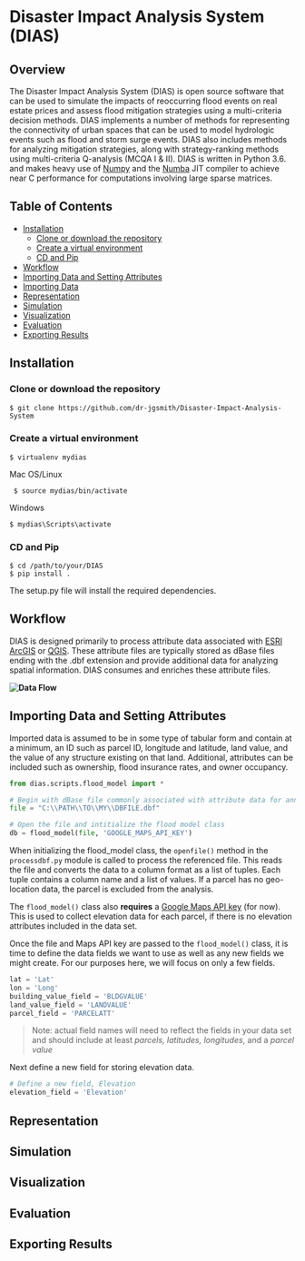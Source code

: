 # Disaster Impact Analysis System (DIAS)

## Overview
The Disaster Impact Analysis System (DIAS) is open source  software that can be used to simulate the impacts of reoccurring flood events on real estate prices and assess flood mitigation strategies using a multi-criteria decision methods. DIAS implements a number of methods for representing the connectivity of urban spaces that can be used to model hydrologic events such as flood and storm surge events. DIAS also includes methods for analyzing mitigation strategies, along with strategy-ranking methods using multi-criteria Q-analysis (MCQA I & II).  DIAS is written in Python 3.6. and makes heavy use of [Numpy](http://www.numpy.org/) and the [Numba](https://numba.pydata.org/) JIT compiler to achieve near C performance for computations involving large sparse matrices.  

## Table of Contents
  * [Installation](#installation)
    + [Clone or download the repository](#clone-or-download-the-repository)
    + [Create a virtual environment](#create-a-virtual-environment)
    + [CD and Pip](#cd-and-pip)
  * [Workflow](#workflow)
  * [Importing Data and Setting Attributes](#importing-data-and-setting-attributes)
  * [Importing Data](#importing-data)
  * [Representation](#representation)
  * [Simulation](#simulation)
  * [Visualization](#visualization)
  * [Evaluation](#evaluation)
  * [Exporting Results](#exporting-results)

## Installation
### Clone or download the repository

    $ git clone https://github.com/dr-jgsmith/Disaster-Impact-Analysis-System

### Create a virtual environment 

    $ virtualenv mydias
Mac OS/Linux

     $ source mydias/bin/activate
Windows

    $ mydias\Scripts\activate

### CD and Pip

    $ cd /path/to/your/DIAS
    $ pip install .
The setup.py file will install the required dependencies. 

## Workflow
DIAS is designed primarily to process attribute data associated with [ESRI ArcGIS](https://www.esri.com/en-us/arcgis/about-arcgis/overview) or [QGIS](https://qgis.org/en/site/). These attribute files are typically stored as dBase files ending with the .dbf extension and provide additional data for analyzing spatial information. DIAS consumes and enriches these attribute files.

**![Data Flow](https://lh6.googleusercontent.com/NbvhAT5cnDjooWlpmdMkQWhdkGLU28BgJIZsSz6ulYNlfMORFYP0a87WSdSBs3ASl6QlM9924YUka26bSRviragoS0RDt5Vcfm9o4hgpfBPaUpMB-QB12Pcm7Zx3shIDiJSjOo2tjII)**

## Importing Data and Setting Attributes
Imported data is assumed to be in some type of tabular form and contain at a minimum, an ID such as parcel ID, longitude and latitude, land value, and the value of any structure existing on that land. Additional, attributes can be included such as ownership, flood insurance rates, and owner occupancy.

```python  
from dias.scripts.flood_model import *     

# Begin with dBase file commonly associated with attribute data for annotating layers in a GIS  
file = "C:\\PATH\\TO\\MY\\DBFILE.dbf"  

# Open the file and intitialize the flood model class  
db = flood_model(file, 'GOOGLE_MAPS_API_KEY')   
```

When initializing the flood_model class, the `openfile()` method in the `processdbf.py` module is called to process the referenced file. This reads the file and converts the data to a column format as a list of tuples. Each tuple contains a column name and a list of values. If a parcel has no geo-location data, the parcel is excluded from the analysis.

The `flood_model()` class also **requires** a [Google Maps API key](https://developers.google.com/maps/documentation/embed/get-api-key) (for now). This is used to collect elevation data for each parcel, if there is no elevation attributes included in the data set. 

Once the file and Maps API key are passed to the `flood_model()` class, it is time to define the data fields we want to use as well as any new fields we might create. For our purposes here, we will focus on only a few fields.

```python  
lat = 'Lat'
lon = 'Long'
building_value_field = 'BLDGVALUE'
land_value_field = 'LANDVALUE'
parcel_field = 'PARCELATT'
```

> Note: actual field names will need to reflect the fields in your data set and should include at least *parcels, latitudes, longitudes*, and a *parcel value*

Next define a new field for storing elevation data.

```python  
# Define a new field, Elevation  
elevation_field = 'Elevation'  
```

## Representation

## Simulation

## Visualization

## Evaluation

## Exporting Results










